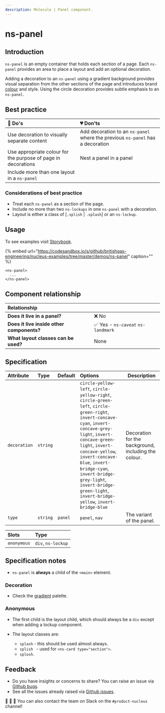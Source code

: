```yaml
---
description: Molecule | Panel component.
---
```


# ns-panel

## Introduction

`ns-panel` is an empty container that holds each section of a page. Each `ns-panel` provides an area to place a layout and add an optional decoration.

Adding a decoration to an `ns-panel` using a gradient background provides visual separation from the other sections of the page and introduces brand [colour](https://docs.britishgas.design/foundation/colours) and style. Using the circle decoration provides subtle emphasis to an `ns-panel`.

## Best practice

| 💚 Do's | 💔 Don'ts |
| :--- | :--- |
| Use decoration to visually separate content | Add decoration to an `ns-panel` where the previous `ns-panel` has a decoration |
| Use appropriate colour for the purpose of page in decorations | Nest a panel in a panel |
| Include more than one layout in a `ns-panel` |  |

### Considerations of best practice

* Treat each `ns-panel` as a section of the page.
* Include no more than two `ns-lockups` in one `ns-panel` with a decoration.
* Layout is either a class of [`.splish` \| `.splash`] or an `ns-lockup`.

## Usage

To see examples visit [Storybook](https://library.britishgas.design).

{% embed url="https://codesandbox.io/s/github/britishgas-engineering/nucleus-examples/tree/master/demos/ns-panel" caption="" %}

```markup
<ns-panel>
  ...
</ns-panel>
```

## Component relationship

|  **Relationship**  |  |
| :--- | :--- |
| **Does it live in a panel?** | ❌ No |
| **Does it live inside other components?** |  ✅ Yes -  `ns-caveat` `ns-landmark` |
| **What layout classes can be used?**  | None |

## Specification

| Attribute | Type | Default | Options | Description |
| :--- | :--- | :--- | :--- |-------------|
| `decoration` | `string` |  | `circle-yellow-left`, `circle-yellow-right`, `circle-green-left`, `circle-green-right`, `invert-concave-cyan`, `invert-concave-grey-light`, `invert-concave-green-light`, `invert-concave-yellow`, `invert-concave-blue`, `invert-bridge-cyan`, `invert-bridge-grey-light`, `invert-bridge-green-light`, `invert-bridge-yellow`, `invert-bridge-blue` | Decoration for the background, including the colour. |
| `type` | `string` | `panel` | `panel`, `nav` | The variant of the panel. |

| Slots | Type |
| :--- | :--- |
| `anonymous` | `div`, `ns-lockup` |

## Specification notes

* `ns-panel` is **always** a child of the `<main>` element.

### Decoration

* Check the [gradient](https://docs.britishgas.design/foundations/colours#gradients) palette.

### Anonymous

* The first child is the layout child, which should always be a `div` except when adding a lockup component.

* The layout classes are:

  * `splash` - this should be used almost always.
  * `splish ` - used for `<ns-card type="section">`.
  * `splosh`.

## Feedback

* Do you have insights or concerns to share? You can raise an issue via [Github bugs](https://github.com/ConnectedHomes/nucleus/issues/new?assignees=&labels=Bug&template=a--bug-report.md&title=[bug]%20[ns-panel]).
* See all the issues already raised via [Github issues](https://github.com/connectedHomes/nucleus/issues?utf8=%E2%9C%93&q=is%3Aopen+is%3Aissue+label%3ABug+[ns-panel]).

💩 🎉 🦄 You can also contact the team on Slack on the `#product-nucleus` channel!
